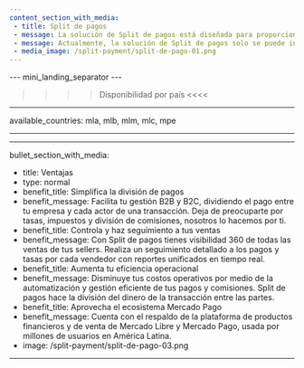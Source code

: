 ```yaml
---
content_section_with_media: 
 - title: Split de pagos
 - message: La solución de Split de pagos está diseñada para proporcionar servicios de Proveedor de Servicios de Pago (PSP) a vendedores en modelos de marketplace. Los marketplaces son plataformas de comercio electrónico que conectan vendedores y compradores, ofreciendo un entorno unificado para ventas en línea, ampliando el alcance y la conversión. 
 - message: Actualmente, la solución de Split de pagos solo se puede integrar con los checkouts Pro y ----[mla, mlu, mlc, mlm, mpe, mco]----API------------ ----[mlb]----Transparente------------.
 - media_image: /split-payment/split-de-pago-01.png
---
```


--- mini_landing_separator ---

>>>> Disponibilidad por país <<<<
---
available_countries: mla, mlb, mlm, mlc, mpe

---

---
bullet_section_with_media: 
 - title: Ventajas
 - type: normal
 - benefit_title: Simplifica la división de pagos
 - benefit_message: Facilita tu gestión B2B y B2C, dividiendo el pago entre tu empresa y cada actor de una transacción. Deja de preocuparte por tasas, impuestos y división de comisiones, nosotros lo hacemos por ti.
 - benefit_title: Controla y haz seguimiento a tus ventas
 - benefit_message: Con Split de pagos tienes visibilidad 360 de todas las ventas de tus sellers. Realiza un seguimiento detallado a los pagos y tasas por cada vendedor con reportes unificados en tiempo real.
 - benefit_title: Aumenta tu eficiencia operacional
 - benefit_message: Disminuye tus costos operativos por medio de la automatización y gestión eficiente de tus pagos y comisiones. Split de pagos hace la división del dinero de la transacción entre las partes.
 - benefit_title: Aprovecha el ecosistema Mercado Pago
 - benefit_message: Cuenta con el respaldo de la plataforma de productos financieros y de venta de Mercado Libre y Mercado Pago, usada por millones de usuarios en América Latina.
 - image: /split-payment/split-de-pago-03.png
---
